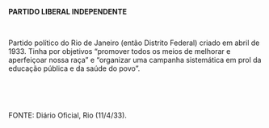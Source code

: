 **PARTIDO LIBERAL INDEPENDENTE**

 

Partido político do Rio de Janeiro (então Distrito Federal) criado em
abril de 1933. Tinha por objetivos “promover todos os meios de melhorar
e aperfeiçoar nossa raça” e “organizar uma campanha sistemática em prol
da educação pública e da saúde do povo”.

 

 

FONTE: Diário Oficial, Rio (11/4/33).

 
